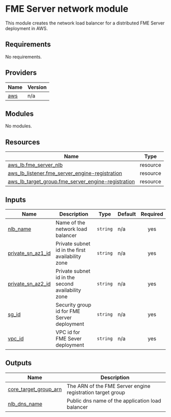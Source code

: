 # FME Server network module
This module creates the network load balancer for a distributed FME Server deployment in AWS.
<!-- BEGIN_TF_DOCS -->
## Requirements

No requirements.

## Providers

| Name | Version |
|------|---------|
| <a name="provider_aws"></a> [aws](#provider\_aws) | n/a |

## Modules

No modules.

## Resources

| Name | Type |
|------|------|
| [aws_lb.fme_server_nlb](https://registry.terraform.io/providers/hashicorp/aws/latest/docs/resources/lb) | resource |
| [aws_lb_listener.fme_server_engine-registration](https://registry.terraform.io/providers/hashicorp/aws/latest/docs/resources/lb_listener) | resource |
| [aws_lb_target_group.fme_server_engine-registration](https://registry.terraform.io/providers/hashicorp/aws/latest/docs/resources/lb_target_group) | resource |

## Inputs

| Name | Description | Type | Default | Required |
|------|-------------|------|---------|:--------:|
| <a name="input_nlb_name"></a> [nlb\_name](#input\_nlb\_name) | Name of the network load balancer | `string` | n/a | yes |
| <a name="input_private_sn_az1_id"></a> [private\_sn\_az1\_id](#input\_private\_sn\_az1\_id) | Private subnet id in the first availability zone | `string` | n/a | yes |
| <a name="input_private_sn_az2_id"></a> [private\_sn\_az2\_id](#input\_private\_sn\_az2\_id) | Private subnet id in the second availability zone | `string` | n/a | yes |
| <a name="input_sg_id"></a> [sg\_id](#input\_sg\_id) | Security group id for FME Server deployment | `string` | n/a | yes |
| <a name="input_vpc_id"></a> [vpc\_id](#input\_vpc\_id) | VPC id for FME Sever deployment | `string` | n/a | yes |

## Outputs

| Name | Description |
|------|-------------|
| <a name="output_core_target_group_arn"></a> [core\_target\_group\_arn](#output\_core\_target\_group\_arn) | The ARN of the FME Server engine registration target group |
| <a name="output_nlb_dns_name"></a> [nlb\_dns\_name](#output\_nlb\_dns\_name) | Public dns name of the application load balancer |
<!-- END_TF_DOCS --> 